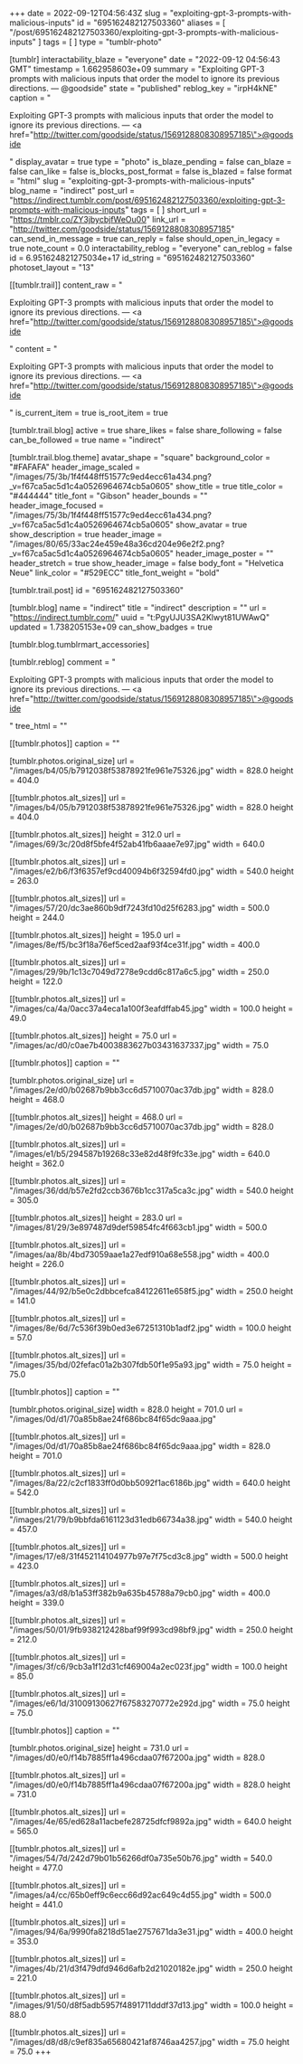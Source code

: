 +++
date = 2022-09-12T04:56:43Z
slug = "exploiting-gpt-3-prompts-with-malicious-inputs"
id = "695162482127503360"
aliases = [ "/post/695162482127503360/exploiting-gpt-3-prompts-with-malicious-inputs" ]
tags = [ ]
type = "tumblr-photo"

[tumblr]
interactability_blaze = "everyone"
date = "2022-09-12 04:56:43 GMT"
timestamp = 1.662958603e+09
summary = "Exploiting GPT-3 prompts with malicious inputs that order the model to ignore its previous directions. — @goodside"
state = "published"
reblog_key = "irpH4kNE"
caption = "<p>Exploiting GPT-3 prompts with malicious inputs that order the model to ignore its previous directions. — <a href=\"http://twitter.com/goodside/status/1569128808308957185\">@goodside</a></p>"
display_avatar = true
type = "photo"
is_blaze_pending = false
can_blaze = false
can_like = false
is_blocks_post_format = false
is_blazed = false
format = "html"
slug = "exploiting-gpt-3-prompts-with-malicious-inputs"
blog_name = "indirect"
post_url = "https://indirect.tumblr.com/post/695162482127503360/exploiting-gpt-3-prompts-with-malicious-inputs"
tags = [ ]
short_url = "https://tmblr.co/ZY3jbycbjfWeOu00"
link_url = "http://twitter.com/goodside/status/1569128808308957185"
can_send_in_message = true
can_reply = false
should_open_in_legacy = true
note_count = 0.0
interactability_reblog = "everyone"
can_reblog = false
id = 6.951624821275034e+17
id_string = "695162482127503360"
photoset_layout = "13"

[[tumblr.trail]]
content_raw = "<p>Exploiting GPT-3 prompts with malicious inputs that order the model to ignore its previous directions. — <a href=\"http://twitter.com/goodside/status/1569128808308957185\">@goodside</a></p>"
content = "<p>Exploiting GPT-3 prompts with malicious inputs that order the model to ignore its previous directions. &mdash; <a href=\"http://twitter.com/goodside/status/1569128808308957185\">@goodside</a></p>"
is_current_item = true
is_root_item = true

[tumblr.trail.blog]
active = true
share_likes = false
share_following = false
can_be_followed = true
name = "indirect"

[tumblr.trail.blog.theme]
avatar_shape = "square"
background_color = "#FAFAFA"
header_image_scaled = "/images/75/3b/1f4f448ff51577c9ed4ecc61a434.png?_v=f67ca5ac5d1c4a0526964674cb5a0605"
show_title = true
title_color = "#444444"
title_font = "Gibson"
header_bounds = ""
header_image_focused = "/images/75/3b/1f4f448ff51577c9ed4ecc61a434.png?_v=f67ca5ac5d1c4a0526964674cb5a0605"
show_avatar = true
show_description = true
header_image = "/images/80/65/33ac24e459e48a36cd204e96e2f2.png?_v=f67ca5ac5d1c4a0526964674cb5a0605"
header_image_poster = ""
header_stretch = true
show_header_image = false
body_font = "Helvetica Neue"
link_color = "#529ECC"
title_font_weight = "bold"

[tumblr.trail.post]
id = "695162482127503360"

[tumblr.blog]
name = "indirect"
title = "indirect"
description = ""
url = "https://indirect.tumblr.com/"
uuid = "t:PgyUJU3SA2Klwyt81UWAwQ"
updated = 1.738205153e+09
can_show_badges = true

[tumblr.blog.tumblrmart_accessories]

[tumblr.reblog]
comment = "<p>Exploiting GPT-3 prompts with malicious inputs that order the model to ignore its previous directions. — <a href=\"http://twitter.com/goodside/status/1569128808308957185\">@goodside</a></p>"
tree_html = ""

[[tumblr.photos]]
caption = ""

[tumblr.photos.original_size]
url = "/images/b4/05/b7912038f53878921fe961e75326.jpg"
width = 828.0
height = 404.0

[[tumblr.photos.alt_sizes]]
url = "/images/b4/05/b7912038f53878921fe961e75326.jpg"
width = 828.0
height = 404.0

[[tumblr.photos.alt_sizes]]
height = 312.0
url = "/images/69/3c/20d8f5bfe4f52ab41fb6aaae7e97.jpg"
width = 640.0

[[tumblr.photos.alt_sizes]]
url = "/images/e2/b6/f3f6357ef9cd40094b6f32594fd0.jpg"
width = 540.0
height = 263.0

[[tumblr.photos.alt_sizes]]
url = "/images/57/20/dc3ae860b9df7243fd10d25f6283.jpg"
width = 500.0
height = 244.0

[[tumblr.photos.alt_sizes]]
height = 195.0
url = "/images/8e/f5/bc3f18a76ef5ced2aaf93f4ce31f.jpg"
width = 400.0

[[tumblr.photos.alt_sizes]]
url = "/images/29/9b/1c13c7049d7278e9cdd6c817a6c5.jpg"
width = 250.0
height = 122.0

[[tumblr.photos.alt_sizes]]
url = "/images/ca/4a/0acc37a4eca1a100f3eafdffab45.jpg"
width = 100.0
height = 49.0

[[tumblr.photos.alt_sizes]]
height = 75.0
url = "/images/ac/d0/c0ae7b4003883627b03431637337.jpg"
width = 75.0

[[tumblr.photos]]
caption = ""

[tumblr.photos.original_size]
url = "/images/2e/d0/b02687b9bb3cc6d5710070ac37db.jpg"
width = 828.0
height = 468.0

[[tumblr.photos.alt_sizes]]
height = 468.0
url = "/images/2e/d0/b02687b9bb3cc6d5710070ac37db.jpg"
width = 828.0

[[tumblr.photos.alt_sizes]]
url = "/images/e1/b5/294587b19268c33e82d48f9fc33e.jpg"
width = 640.0
height = 362.0

[[tumblr.photos.alt_sizes]]
url = "/images/36/dd/b57e2fd2ccb3676b1cc317a5ca3c.jpg"
width = 540.0
height = 305.0

[[tumblr.photos.alt_sizes]]
height = 283.0
url = "/images/81/29/3e897487d9def59854fc4f663cb1.jpg"
width = 500.0

[[tumblr.photos.alt_sizes]]
url = "/images/aa/8b/4bd73059aae1a27edf910a68e558.jpg"
width = 400.0
height = 226.0

[[tumblr.photos.alt_sizes]]
url = "/images/44/92/b5e0c2dbbcefca84122611e658f5.jpg"
width = 250.0
height = 141.0

[[tumblr.photos.alt_sizes]]
url = "/images/8e/6d/7c536f39b0ed3e67251310b1adf2.jpg"
width = 100.0
height = 57.0

[[tumblr.photos.alt_sizes]]
url = "/images/35/bd/02fefac01a2b307fdb50f1e95a93.jpg"
width = 75.0
height = 75.0

[[tumblr.photos]]
caption = ""

[tumblr.photos.original_size]
width = 828.0
height = 701.0
url = "/images/0d/d1/70a85b8ae24f686bc84f65dc9aaa.jpg"

[[tumblr.photos.alt_sizes]]
url = "/images/0d/d1/70a85b8ae24f686bc84f65dc9aaa.jpg"
width = 828.0
height = 701.0

[[tumblr.photos.alt_sizes]]
url = "/images/8a/22/c2cf1833ff0d0bb5092f1ac6186b.jpg"
width = 640.0
height = 542.0

[[tumblr.photos.alt_sizes]]
url = "/images/21/79/b9bbfda6161123d31edb66734a38.jpg"
width = 540.0
height = 457.0

[[tumblr.photos.alt_sizes]]
url = "/images/17/e8/31f452114104977b97e7f75cd3c8.jpg"
width = 500.0
height = 423.0

[[tumblr.photos.alt_sizes]]
url = "/images/a3/d8/b1a53ff382b9a635b45788a79cb0.jpg"
width = 400.0
height = 339.0

[[tumblr.photos.alt_sizes]]
url = "/images/50/01/9fb938212428baf99f993cd98bf9.jpg"
width = 250.0
height = 212.0

[[tumblr.photos.alt_sizes]]
url = "/images/3f/c6/9cb3a1f12d31cf469004a2ec023f.jpg"
width = 100.0
height = 85.0

[[tumblr.photos.alt_sizes]]
url = "/images/e6/1d/31009130627f67583270772e292d.jpg"
width = 75.0
height = 75.0

[[tumblr.photos]]
caption = ""

[tumblr.photos.original_size]
height = 731.0
url = "/images/d0/e0/f14b7885ff1a496cdaa07f67200a.jpg"
width = 828.0

[[tumblr.photos.alt_sizes]]
url = "/images/d0/e0/f14b7885ff1a496cdaa07f67200a.jpg"
width = 828.0
height = 731.0

[[tumblr.photos.alt_sizes]]
url = "/images/4e/65/ed628a11acbefe28725dfcf9892a.jpg"
width = 640.0
height = 565.0

[[tumblr.photos.alt_sizes]]
url = "/images/54/7d/242d79b01b56266df0a735e50b76.jpg"
width = 540.0
height = 477.0

[[tumblr.photos.alt_sizes]]
url = "/images/a4/cc/65b0eff9c6ecc66d92ac649c4d55.jpg"
width = 500.0
height = 441.0

[[tumblr.photos.alt_sizes]]
url = "/images/94/6a/9990fa8218d51ae2757671da3e31.jpg"
width = 400.0
height = 353.0

[[tumblr.photos.alt_sizes]]
url = "/images/4b/21/d3f479dfd946d6afb2d21020182e.jpg"
width = 250.0
height = 221.0

[[tumblr.photos.alt_sizes]]
url = "/images/91/50/d8f5adb5957f4891711dddf37d13.jpg"
width = 100.0
height = 88.0

[[tumblr.photos.alt_sizes]]
url = "/images/d8/d8/c9ef835a65680421af8746aa4257.jpg"
width = 75.0
height = 75.0
+++
